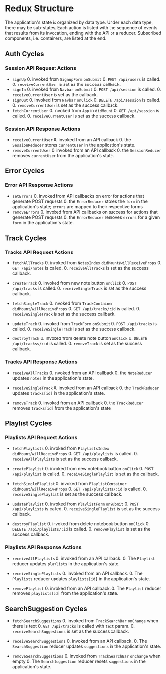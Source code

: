 # Redux Structure

The application's state is organized by data type. Under each data type, there
may be sub-states. Each action is listed with the sequence of events that
results from its invocation, ending with the API or a reducer. Subscribed
components, i.e. containers, are listed at the end.



## Auth Cycles

### Session API Request Actions

* `signUp`
  0. invoked from `SignupForm` `onSubmit`
  0. `POST /api/users` is called.
  0. `receiveCurrentUser` is set as the success callback.
* `signIn`
  0. invoked from `Navbar` `onSubmit`
  0. `POST /api/session` is called.
  0. `receiveCurrentUser` is set as the callback.
* `signOut`
  0. invoked from `Navbar` `onClick`
  0. `DELETE /api/session` is called.
  0. `removeCurrentUser` is set as the success callback.
* `fetchCurrentUser`
  0. invoked from `App` in `didMount`
  0. `GET /api/session` is called.
  0. `receiveCurrentUser` is set as the success callback.

### Session API Response Actions

* `receiveCurrentUser`
  0. invoked from an API callback
  0. the `SessionReducer` stores `currentUser` in the application's state.
* `removeCurrentUser`
  0. invoked from an API callback
  0. the `SessionReducer` removes `currentUser` from the application's state.

## Error Cycles

### Error API Response Actions
* `setErrors`
  0. invoked from API callbacks on error for actions that generate POST requests
  0. the `ErrorReducer` stores the `form` in the application's state; `errors` are mapped to their respective forms
* `removeErrors`
  0. invoked from API callbacks on success for actions that generate POST requests
  0. the `ErrorReducer` removes `errors` for a given `form` in the application's state.

## Track Cycles

### Tracks API Request Actions

* `fetchAllTracks`
  0. invoked from `NotesIndex` `didMount`/`willReceiveProps`
  0. `GET /api/notes` is called.
  0. `receiveAllTracks` is set as the success callback.

* `createTrack`
  0. invoked from new note button `onClick`
  0. `POST /api/tracks` is called.
  0. `receiveSingleTrack` is set as the success callback.

* `fetchSingleTrack`
  0. invoked from `TrackContainer` `didMount`/`willReceiveProps`
  0. `GET /api/tracks/:id` is called.
  0. `receiveSingleTrack` is set as the success callback.

* `updateTrack`
  0. invoked from `TrackForm` `onSubmit`
  0. `POST /api/tracks` is called.
  0. `receiveSingleTrack` is set as the success callback.

* `destroyTrack`
  0. invoked from delete note button `onClick`
  0. `DELETE /api/trackss/:id` is called.
  0. `removeTrack` is set as the success callback.

### Tracks API Response Actions

* `receiveAllTracks`
  0. invoked from an API callback
  0. the `NoteReducer` updates `notes` in the application's state.

* `receiveSingleTrack`
  0. invoked from an API callback
  0. the `TrackReducer` updates `tracks[id]` in the application's state.

* `removeTrack`
  0. invoked from an API callback
  0. the `TrackReducer` removes `tracks[id]` from the application's state.

## Playlist Cycles

### Playlists API Request Actions

* `fetchPlaylists`
  0. invoked from `PlaylistsIndex` `didMount`/`willReceiveProps`
  0. `GET /api/playlists` is called.
  0. `receiveAllPlaylists` is set as the success callback.

* `createPlaylist`
  0. invoked from new notebook button `onClick`
  0. `POST /api/playlist` is called.
  0. `receiveSinglePlaylist` is set as the callback.

* `fetchSinglePlaylist`
  0. invoked from `PlaylistContainer` `didMount`/`willReceiveProps`
  0. `GET /api/playlists/:id` is called.
  0. `receiveSinglePlaylist` is set as the success callback.

* `updatePlaylist`
  0. invoked from `PlaylistForm` `onSubmit`
  0. `POST /api/playlists` is called.
  0. `receiveSinglePlaylist` is set as the success callback.

* `destroyPlaylist`
  0. invoked from delete notebook button `onClick`
  0. `DELETE /api/playlists/:id` is called.
  0. `removePlaylist` is set as the success callback.

### Playlists API Response Actions

* `receiveAllPlaylists`
  0. invoked from an API callback.
  0. The `Playlist` reducer updates `playlists` in the application's state.

* `receiveSinglePlaylists`
  0. invoked from an API callback.
  0. The `Playlists` reducer updates `playlists[id]` in the application's state.

* `removePlaylist`
  0. invoked from an API callback.
  0. The `Playlist` reducer removes `playlists[id]` from the application's state.

## SearchSuggestion Cycles

* `fetchSearchSuggestions`
  0. invoked from `TrackSearchBar` `onChange` when there is text
  0. `GET /api/tracks` is called with `text` param.
  0. `receiveSearchSuggestions` is set as the success callback.

* `receiveSearchSuggestions`
  0. invoked from an API callback.
  0. The `SearchSuggestion` reducer updates `suggestions` in the application's state.

* `removeSearchSuggestions`
  0. invoked from `TrackSearchBar` `onChange` when empty
  0. The `SearchSuggestion` reducer resets `suggestions` in the application's state.
